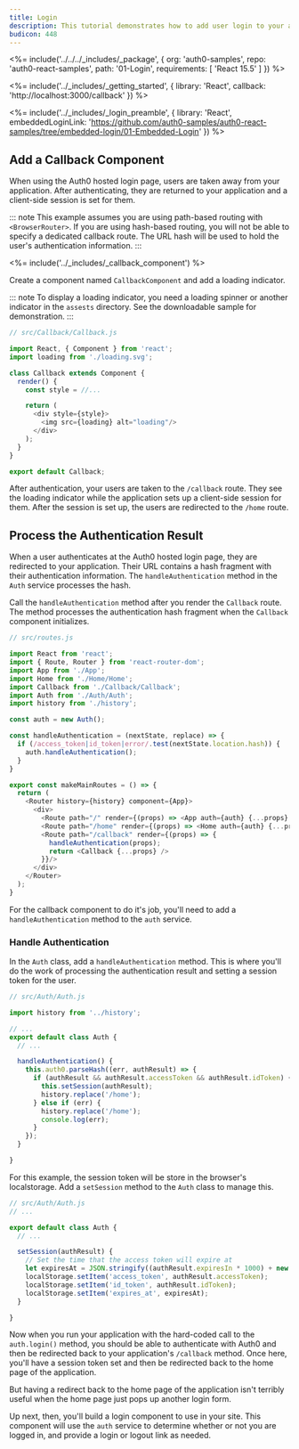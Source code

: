 ```yaml
---
title: Login
description: This tutorial demonstrates how to add user login to your application with Auth0
budicon: 448
---
```


<%= include('../../../_includes/_package', {
  org: 'auth0-samples',
  repo: 'auth0-react-samples',
  path: '01-Login',
  requirements: [
    'React 15.5'
  ]
}) %>

<%= include('../_includes/_getting_started', { library: 'React', callback: 'http://localhost:3000/callback' }) %>

<%= include('../_includes/_login_preamble', { library: 'React', embeddedLoginLink: 'https://github.com/auth0-samples/auth0-react-samples/tree/embedded-login/01-Embedded-Login' }) %>

## Add a Callback Component

When using the Auth0 hosted login page, users are taken away from your application. After
authenticating, they are returned to your application and a client-side session is set for them. 

::: note
This example assumes you are using path-based routing with `<BrowserRouter>`. If you are using hash-based routing, you will not be able to specify a dedicated callback route. The URL hash will be used to hold the user's authentication information.
:::

<%= include('../_includes/_callback_component') %>

Create a component named `CallbackComponent` and add a loading indicator.

::: note
To display a loading indicator, you need a loading spinner or another indicator in the `assests` directory. See the downloadable sample for demonstration. 
:::

```js
// src/Callback/Callback.js

import React, { Component } from 'react';
import loading from './loading.svg';

class Callback extends Component {
  render() {
    const style = //...

    return (
      <div style={style}>
        <img src={loading} alt="loading"/>
      </div>
    );
  }
}

export default Callback;
```

After authentication, your users are taken to the `/callback` route. They see the loading indicator while the application sets up a client-side session for them. After the session is set up, the users are redirected to the `/home` route.

## Process the Authentication Result

When a user authenticates at the Auth0 hosted login page, they are redirected to your application. Their URL contains a hash fragment with their authentication information. The `handleAuthentication` method in the `Auth` service processes the hash. 

Call the `handleAuthentication` method after you render the `Callback` route. The method processes the authentication hash fragment when the `Callback` component initializes.

```js
// src/routes.js

import React from 'react';
import { Route, Router } from 'react-router-dom';
import App from './App';
import Home from './Home/Home';
import Callback from './Callback/Callback';
import Auth from './Auth/Auth';
import history from './history';

const auth = new Auth();

const handleAuthentication = (nextState, replace) => {
  if (/access_token|id_token|error/.test(nextState.location.hash)) {
    auth.handleAuthentication();
  }
}

export const makeMainRoutes = () => {
  return (
    <Router history={history} component={App}>
      <div>
        <Route path="/" render={(props) => <App auth={auth} {...props} />} />
        <Route path="/home" render={(props) => <Home auth={auth} {...props} />} />
        <Route path="/callback" render={(props) => {
          handleAuthentication(props);
          return <Callback {...props} /> 
        }}/>
      </div>
    </Router>
  );
}
```

For the callback component to do it's job, you'll need to add a `handleAuthentication` method to the `auth`
service. 
### Handle Authentication

In the `Auth` class, add a `handleAuthentication` method. This is where you'll do the work of 
processing the authentication result and setting a session token for the user.

```js
// src/Auth/Auth.js

import history from '../history';

// ...
export default class Auth {
  // ...

  handleAuthentication() {
    this.auth0.parseHash((err, authResult) => {
      if (authResult && authResult.accessToken && authResult.idToken) {
        this.setSession(authResult);
        history.replace('/home');
      } else if (err) {
        history.replace('/home');
        console.log(err);
      }
    });
  }

}
```

For this example, the session token will be store in the browser's localstorage. Add a `setSession`
method to the `Auth` class to manage this.

```js
// src/Auth/Auth.js
// ...

export default class Auth {
  // ...

  setSession(authResult) {
    // Set the time that the access token will expire at
    let expiresAt = JSON.stringify((authResult.expiresIn * 1000) + new Date().getTime());
    localStorage.setItem('access_token', authResult.accessToken);
    localStorage.setItem('id_token', authResult.idToken);
    localStorage.setItem('expires_at', expiresAt);
  }

}
```

Now when you run your application with the hard-coded call to the `auth.login()` method, you should
be able to authenticate with Auth0 and then be redirected back to your application's `/callback`
method. Once here, you'll have a session token set and then be redirected back to the home page
of the application.

But having a redirect back to the home page of the application isn't terribly useful when the
home page just pops up another login form.

Up next, then, you'll build a login component to use in your site. This component will use the
`auth` service to determine whether or not you are logged in, and provide a login or logout link
as needed.
